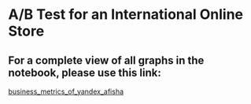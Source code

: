 # A/B Test for an International Online Store

## For a complete view of all graphs in the notebook, please use this link: 
[business_metrics_of_yandex_afisha](https://nbviewer.jupyter.org/github/Emmanuel-Nti/ab_test_for_an_international_online_store/blob/master/ab_test_for_international_store.ipynb)
